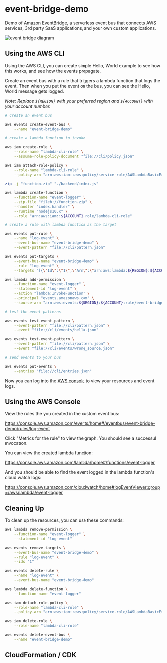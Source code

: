 # event-bridge-demo

Demo of Amazon [EventBridge](https://aws.amazon.com/eventbridge/), a serverless event bus that connects AWS services, 3rd party SaaS applications, and your own custom applications.

![event bridge diagram](https://d1rh7w878b62nu.cloudfront.net/554bad78742e3187ac541d43ef396c5e6221b1a4/images/product-page-diagram_EventBridge_How-it-works.png)

## Using the AWS CLI

Using the AWS CLI, you can create simple Hello, World example to see how this works, and see how the events propagate.  

Create an event bus with a rule that triggers a lambda function that logs the event.  Then when you put the event on the bus, you can see the Hello, World message gets logged.

*Note: Replace `${REGION}` with your preferred region and `${ACCOUNT}` with your account number.*

```bash
# create an event bus

aws events create-event-bus \
    --name "event-bridge-demo"

# create a lambda function to invoke

aws iam create-role \
    --role-name "lambda-cli-role" \
    --assume-role-policy-document "file://cli/policy.json"

aws iam attach-role-policy \
    --role-name "lambda-cli-role" \
    --policy-arn "arn:aws:iam::aws:policy/service-role/AWSLambdaBasicExecutionRole"

zip -j "function.zip" "./backend/index.js"

aws lambda create-function \
    --function-name "event-logger" \
    --zip-file "fileb://function.zip" \
    --handler "index.handler" \
    --runtime "nodejs10.x" \
    --role "arn:aws:iam::${ACCOUNT}:role/lambda-cli-role"

# create a rule with lambda function as the target

aws events put-rule \
    --name "log-event" \
    --event-bus-name "event-bridge-demo" \
    --event-pattern "file://cli/pattern.json"

aws events put-targets \
    --event-bus-name "event-bridge-demo" \
    --rule "log-event" \
    --targets "[{\"Id\":\"1\",\"Arn\":\"arn:aws:lambda:${REGION}:${ACCOUNT}:function:event-logger\"}]"

aws lambda add-permission \
    --function-name "event-logger" \
    --statement-id "log-event" \
    --action "lambda:InvokeFunction" \
    --principal "events.amazonaws.com" \
    --source-arn "arn:aws:events:${REGION}:${ACCOUNT}:rule/event-bridge-demo/log-event"

# test the event patterns

aws events test-event-pattern \
    --event-pattern "file://cli/pattern.json" \
    --event "file://cli/events/hello.json"

aws events test-event-pattern \
    --event-pattern "file://cli/pattern.json" \
    --event "file://cli/events/wrong_source.json"

# send events to your bus

aws events put-events \
    --entries "file://cli/entries.json"
```

Now you can log into the [AWS console](https://console.aws.amazon.com) to view your resources and event logs.

## Using the AWS Console

View the rules the you created in the custom event bus:

https://console.aws.amazon.com/events/home#/eventbus/event-bridge-demo/rules/log-event

Click "Metrics for the rule" to view the graph.  You should see a successul invocation.

You can view the created lambda function:

https://console.aws.amazon.com/lambda/home#/functions/event-logger

And you should be able to find the event logged in the lambda function's cloud watch logs:

https://console.aws.amazon.com/cloudwatch/home#logEventViewer:group=/aws/lambda/event-logger

## Cleaning Up

To clean up the resources, you can use these commands:

```bash
aws lambda remove-permission \
    --function-name "event-logger" \
    --statement-id "log-event"

aws events remove-targets \
    --event-bus-name "event-bridge-demo" \
    --rule "log-event" \
    --ids "1"

aws events delete-rule \
    --name "log-event" \
    --event-bus-name "event-bridge-demo"

aws lambda delete-function \
    --function-name "event-logger"

aws iam detach-role-policy \
    --role-name "lambda-cli-role" \
    --policy-arn "arn:aws:iam::aws:policy/service-role/AWSLambdaBasicExecutionRole"

aws iam delete-role \
    --role-name "lambda-cli-role"

aws events delete-event-bus \
    --name "event-bridge-demo"
```

## CloudFormation / CDK

